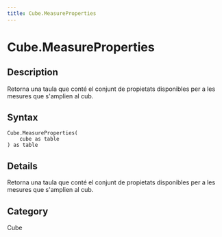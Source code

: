 ```yaml
---
title: Cube.MeasureProperties
---
```


# Cube.MeasureProperties


## Description

Retorna una taula que conté el conjunt de propietats disponibles per a les mesures que s&#39;amplien al cub.


## Syntax

```powerquery
Cube.MeasureProperties(
    cube as table
) as table
```


## Details

Retorna una taula que conté el conjunt de propietats disponibles per a les mesures que s'amplien al cub.



## Category
Cube
